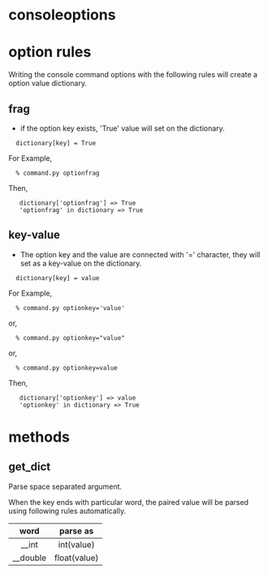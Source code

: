 # consoleoptions

# option rules
Writing the console command options with the following rules will create a option value dictionary.

## frag
- if the option key exists, 'True' value will set on the dictionary.
```
  dictionary[key] = True
```
For Example,
```
  % command.py optionfrag
```
Then,
```
   dictionary['optionfrag'] => True
   'optionfrag' in dictionary => True
```

## key-value
- The option key and the value are connected with '=' character, they will set as a key-value on the dictionary.
```
  dictionary[key] = value
```
For Example,
```
  % command.py optionkey='value'
```
or,
```
  % command.py optionkey="value"
```
or,
```
  % command.py optionkey=value
```

Then,
```
   dictionary['optionkey'] => value
   'optionkey' in dictionary => True
```

# methods

## get_dict
Parse space separated argument.

When the key ends with particular word, the paired value will be parsed using following rules automatically.

| word  | parse as |
| :---: | :---: |
| __int | int(value) |
| __double | float(value) |
